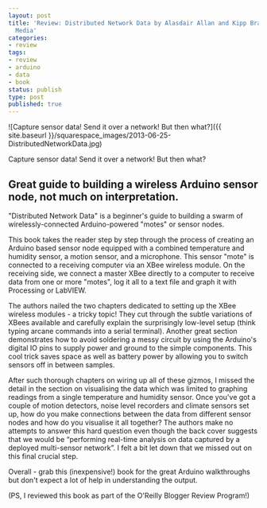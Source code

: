 ```yaml
---
layout: post
title: 'Review: Distributed Network Data by Alasdair Allan and Kipp Bradford; O''Reilly
  Media'
categories:
- review
tags:
- review
- arduino
- data
- book
status: publish
type: post
published: true
---
```


![Capture sensor data! Send it over a network! But then what?]({{ site.baseurl }}/squarespace_images/2013-06-25-DistributedNetworkData.jpg) 

Capture sensor data! Send it over a network! But then what? 

## Great guide to building a wireless Arduino sensor node, not much on interpretation.

"Distributed Network Data" is a beginner's guide to building a swarm of wirelessly-connected Arduino-powered "motes" or sensor nodes.

This book takes the reader step by step through the process of creating an Arduino based sensor node equipped with a combined temperature and humidity sensor, a motion sensor, and a microphone. This sensor "mote" is connected to a receiving computer via an XBee wireless module. On the receiving side, we connect a master XBee directly to a computer to receive data from one or more "motes", log it all to a text file and graph it with Processing or LabVIEW.

The authors nailed the two chapters dedicated to setting up the XBee wireless modules - a tricky topic! They cut through the subtle variations of XBees available and carefully explain the surprisingly low-level setup (think typing arcane commands into a serial terminal). Another great section demonstrates how to avoid soldering a messy circuit by using the Arduino's digital IO pins to supply power and ground to the simple components. This cool trick saves space as well as battery power by allowing you to switch sensors off in between samples.

After such thorough chapters on wiring up all of these gizmos, I missed the detail in the section on visualising the data which was limited to graphing readings from a single temperature and humidity sensor. Once you've got a couple of motion detectors, noise level recorders and climate sensors set up, how do you make connections between the data from different sensor nodes and how do you visualise it all together? The authors make no attempts to answer this hard question even though the back cover suggests that we would be “performing real-time analysis on data captured by a deployed multi-sensor network”. I felt a bit let down that we missed out on this final crucial step.

Overall - grab this (inexpensive!) book for the great Arduino walkthroughs but don't expect a lot of help in understanding the output.

(PS, I reviewed this book as part of the O'Reilly Blogger Review Program!)
